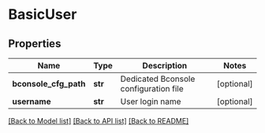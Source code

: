 # BasicUser

## Properties
Name | Type | Description | Notes
------------ | ------------- | ------------- | -------------
**bconsole_cfg_path** | **str** | Dedicated Bconsole configuration file | [optional] 
**username** | **str** | User login name | [optional] 

[[Back to Model list]](../README.md#documentation-for-models) [[Back to API list]](../README.md#documentation-for-api-endpoints) [[Back to README]](../README.md)

